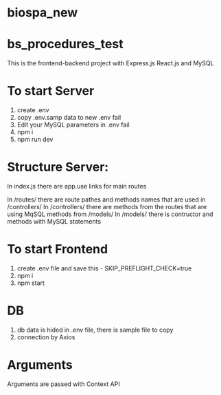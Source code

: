 # biospa_new

# bs_procedures_test

This is the frontend-backend project with Express.js React.js and MySQL

# To start Server

1. create .env
2. copy .env.samp data to new .env fail
3. Edit your MySQL parameters in .env fail
4. npm i
5. npm run dev
# Structure Server:
In index.js there are app.use links for main routes

In /routes/ there are route pathes and methods names that are used in /controllers/
In /controllers/ there are methods from the routes that are using MqSQL methods from /models/
In /models/ there is contructor and methods with MySQL statements


# To start Frontend

1. create .env file  and save this - SKIP_PREFLIGHT_CHECK=true
2. npm i
3. npm start


# DB

1. db data is hided in .env file,  there is sample file to copy
2. connection by Axios

# Arguments

Arguments are passed with Context API
